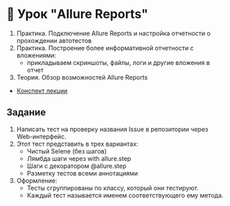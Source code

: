 # 📁 Урок "Allure Reports"

1. Практика. Подключение Allure Reports и настройка отчетности о прохождении автотестов
2. Практика. Построение более информативной отчетности c вложениями:
   - прикладываем скриншоты, файлы, логи и другие вложения в отчет
3. Теория. Обзор возможностей Allure Reports

- [Конспект лекции](https://github.com/qa-guru/knowledge-base)

## Задание

1. Написать тест на проверку названия Issue в репозитории через Web-интерфейс.
2. Этот тест представить в трех вариантах:
   - Чистый Selene (без шагов)
   - Лямбда шаги через with allure.step
   - Шаги с декоратором @allure.step
   - Разметку тестов всеми аннотациями
3. Оформление:
   - Тесты сгруппированы по классу, который они тестируют.
   - Каждый тест называется именем соответствующего ему метода.

